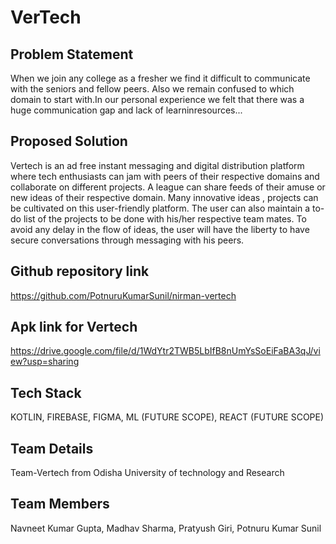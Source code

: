 # VerTech

## Problem Statement
When we join any college as a fresher we find it difficult to communicate with
the seniors and fellow peers. Also we remain confused to which domain to
start with.In our personal experience we felt that there was a huge communication
gap and lack of learninresources...

## Proposed Solution
Vertech is an ad free instant messaging and digital distribution platform where tech enthusiasts can jam with peers of their respective domains and collaborate on different projects. A league can share feeds of their amuse or new ideas of their respective domain. Many innovative ideas , projects can be cultivated on this user-friendly platform. The user can also maintain a to-do list of the projects to be done with his/her respective team mates. To avoid any delay in the flow of ideas, the user will have the liberty to have secure conversations through messaging with his peers.

## Github repository link
https://github.com/PotnuruKumarSunil/nirman-vertech

## Apk link for Vertech
https://drive.google.com/file/d/1WdYtr2TWB5LbIfB8nUmYsSoEiFaBA3qJ/view?usp=sharing

## Tech Stack
KOTLIN,
FIREBASE,
FIGMA,
ML (FUTURE SCOPE),
REACT (FUTURE SCOPE)

## Team Details
Team-Vertech from Odisha University of technology and Research

## Team Members
Navneet Kumar Gupta,
Madhav Sharma,
Pratyush Giri,
Potnuru Kumar Sunil

